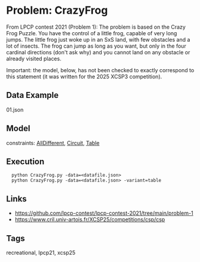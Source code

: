 # Problem: CrazyFrog

From LPCP contest 2021 (Problem 1):
    The problem is based on the Crazy Frog Puzzle.
    You have the control of a little frog, capable of very long jumps.
    The little frog just woke up in an SxS land, with few obstacles and a lot of insects.
    The frog can jump as long as you want, but only in the four cardinal directions (don't ask why) and you cannot land on any obstacle or already visited places.

Important: the model, below, has not been checked to exactly correspond to this statement (it was written for the 2025 XCSP3 competition).

## Data Example
  01.json

## Model
  constraints: [AllDifferent](https://pycsp.org/documentation/constraints/AllDifferent), [Circuit](https://pycsp.org/documentation/constraints/Circuit), [Table](https://pycsp.org/documentation/constraints/Table)

## Execution
```
  python CrazyFrog.py -data=<datafile.json>
  python CrazyFrog.py -data=<datafile.json> -variant=table
```

## Links
  - https://github.com/lpcp-contest/lpcp-contest-2021/tree/main/problem-1
  - https://www.cril.univ-artois.fr/XCSP25/competitions/csp/csp

## Tags
  recreational, lpcp21, xcsp25
